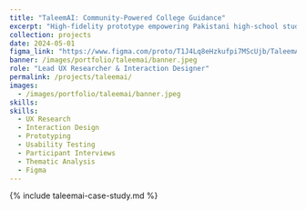 ```yaml
---
title: "TaleemAI: Community-Powered College Guidance"
excerpt: "High-fidelity prototype empowering Pakistani high-school students applying to college with verified mentors, curated admissions data, and AI nudges."
collection: projects
date: 2024-05-01
figma_link: "https://www.figma.com/proto/T1J4Lq8eHzkufpi7MScUjb/TaleemAI-Final-Prototypes?node-id=1-206&p=f&t=xYcB1wN9MU1pMk2R-1&scaling=scale-down&content-scaling=fixed&page-id=0%3A1&starting-point-node-id=1%3A206&show-proto-sidebar=1"
banner: /images/portfolio/taleemai/banner.jpeg
role: "Lead UX Researcher & Interaction Designer"
permalink: /projects/taleemai/
images:
  - /images/portfolio/taleemai/banner.jpeg
skills:
skills:
  - UX Research
  - Interaction Design
  - Prototyping
  - Usability Testing
  - Participant Interviews
  - Thematic Analysis
  - Figma
---
```


{% include taleemai-case-study.md %}
